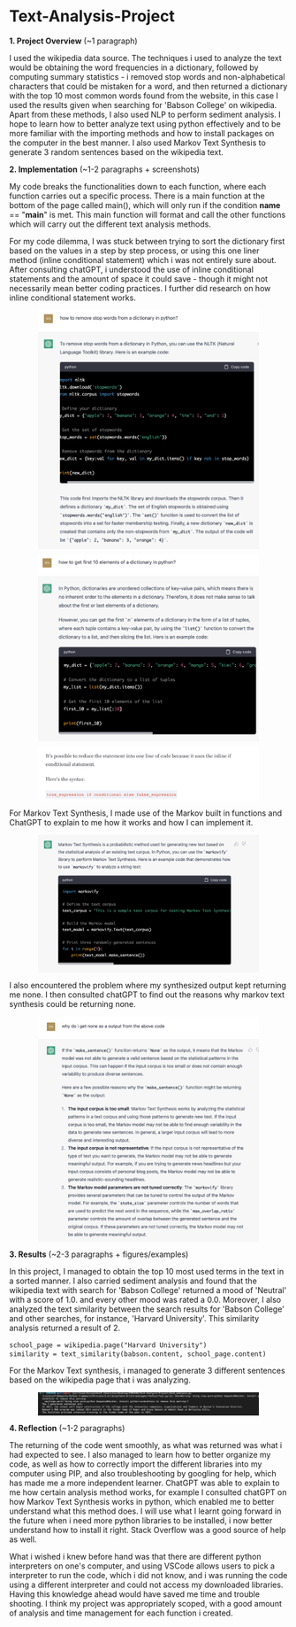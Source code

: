 # Text-Analysis-Project
 
**1. Project Overview** (~1 paragraph)

I used the wikipedia data source. The techniques i used to analyze the text would be obtaining the word frequencies in a dictionary, followed by computing summary statistics - i removed stop words and non-alphabetical characters that could be mistaken for a word, and then returned a dictionary with the top 10 most common words found from the website, in this case I used the results given when searching for 'Babson College' on wikipedia. Apart from these methods, I also used NLP to perform sediment analysis. I hope to learn how to better analyze text using python effectively and to be more familiar with the importing methods and how to install packages on the computer in the best manner. I also used Markov Text Synthesis to generate 3 random sentences based on the wikipedia text.  


**2. Implementation** (~1-2 paragraphs + screenshots)

My code breaks the functionalities down to each function, where each function carries out a specific process. There is a main function at the bottom of the page called main(), which will only run if the condition __name__ == "__main__" is met. This main function will format and call the other functions which will carry out the different text analysis methods. 

For my code dilemma, I was stuck between trying to sort the dictionary first based on the values in a step by step process, or using this one liner method (inline conditional statement) which i was not entirely sure about. After consulting chatGPT, i understood the use of inline conditional statements and the amount of space it could save - though it might not necessarily mean better coding practices. I further did research on how inline conditional statement works. 

<img src="images/readme1.png" width="400" alt="text clustering" style="display:block; margin:10px auto;"/>
<img src="images/readme2.png" width="400" alt="text clustering" style="display:block; margin:10px auto;"/>
<img src="images/readme3.png" width="400" alt="text clustering" style="display:block; margin:10px auto;"/>

For Markov Text Synthesis, I made use of the Markov built in functions and ChatGPT to explain to me how it works and how I can implement it.
 
<img src="images/readme5.png" width="400" alt="text clustering" style="display:block; margin:10px auto;"/>

I also encountered the problem where my synthesized output kept returning me none. I then consulted chatGPT to find out the reasons why markov text synthesis could be returning none. 

<img src="images/readme4.png" width="400" alt="text clustering" style="display:block; margin:10px auto;"/>



**3. Results** (~2-3 paragraphs + figures/examples)

In this project, I managed to obtain the top 10 most used terms in the text in a sorted manner. I also carried sediment analysis and found that the wikipedia text with search for 'Babson College' returned a mood of 'Neutral' with a score of 1.0. and every other mood was rated a 0.0. Moreover, I also analyzed the text similarity between the search results for 'Babson College' and other searches, for instance, 'Harvard University'. This similarity analysis returned a result of 2. 

    school_page = wikipedia.page("Harvard University")
    similarity = text_similarity(babson.content, school_page.content)

For the Markov Text synthesis, i managed to generate 3 different sentences based on the wikipedia page that i was analyzing. 

<img src="images/readme6.png" width="400" alt="text clustering" style="display:block; margin:10px auto;"/>



**4. Reflection** (~1-2 paragraphs)

The returning of the code went smoothly, as what was returned was what i had expected to see. I also managed to learn how to better organize my code, as well as how to correctly import the different libraries into my computer using PIP, and also troubleshooting by googling for help, which has made me a more independent learner. ChatGPT was able to explain to me how certain analysis method works, for example I consulted chatGPT on how Markov Text Synthesis works in python, which enabled me to better understand what this method does. I will use what I learnt going forward in the future when i need more python libraries to be installed, i now better understand how to install it right. Stack Overflow was a good source of help as well. 

What i wished i knew before hand was that there are different python interpreters on one's computer, and using VSCode allows users to pick a interpreter to run the code, which i did not know, and i was running the code using a different interpreter and could not access my downloaded libraries. Having this knowledge ahead would have saved me time and trouble shooting. I think my project was appropriately scoped, with a good amount of analysis and time management for each function i created. 

